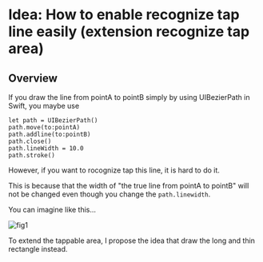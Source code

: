 # Idea: How to enable recognize tap line easily (extension recognize tap area)

## Overview
If you draw the line from pointA to pointB simply by using UIBezierPath in Swift, you maybe use

    let path = UIBezierPath()
    path.move(to:pointA)
    path.addline(to:pointB)
    path.close()
    path.lineWidth = 10.0
    path.stroke()
    
However, if you want to rocognize tap this line, it is hard to do it. 


This is because that the width of "the true line from pointA to pointB" will not be changed even though you change the `path.linewidth`.


You can imagine like this...


![fig1](https://user-images.githubusercontent.com/44053042/54430222-3b619d00-4766-11e9-910a-4bda0b709b98.png)


To extend the tappable area, I propose the idea that draw the long and thin rectangle instead.
